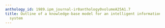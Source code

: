 ```yaml
---
anthology_id: 1989.ipm_journal-ir0anthology0volumeA25A1.7
title: Outline of a knowledge-base model for an intelligent information retrieval
  system
---
```

